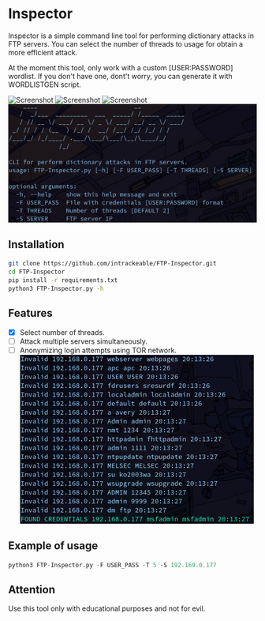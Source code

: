 # Inspector
Inspector is a simple command line tool for performing dictionary attacks in FTP servers. You can select the number of threads to usage for obtain a more efficient attack.

At the moment this tool, only work with a custom [USER:PASSWORD] wordlist. If you don't have one, dont't worry, you can generate it with WORDLISTGEN script.

![Screenshot](https://img.shields.io/badge/Platform-Linux-brightgreen)
![Screenshot](https://img.shields.io/badge/License-GPL-red)
![Screenshot](https://img.shields.io/badge/Language-Python%203-blue)
![Screenshot](/Screenshots/screen1.png)

## Installation

```bash
git clone https://github.com/intrackeable/FTP-Inspector.git
cd FTP-Inspector
pip install -r requirements.txt
python3 FTP-Inspector.py -h
```
## Features
- [x] Select number of threads.
- [ ] Attack multiple servers simultaneously.
- [ ] Anonymizing login attempts using TOR network.
![Screenshot](/Screenshots/screen2.png)
## Example of usage

```python
python3 FTP-Inspector.py -F USER_PASS -T 5 -S 192.169.0.177
```
## Attention
Use this tool only with educational purposes and not for evil.
